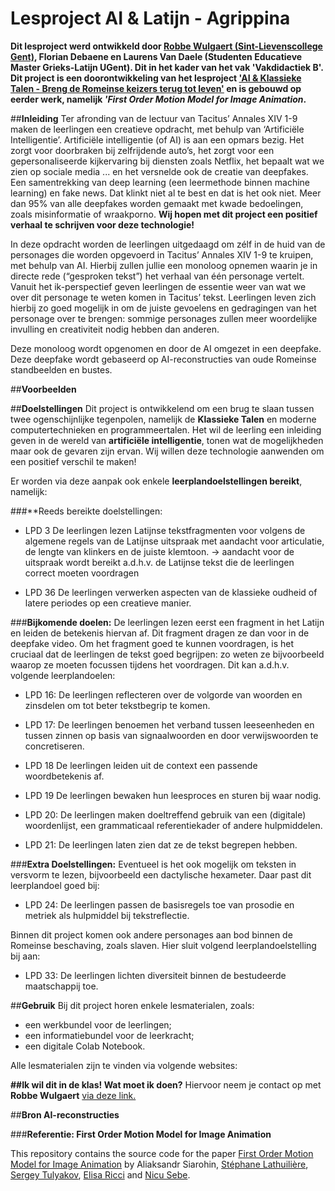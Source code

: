 # **Lesproject AI & Latijn - Agrippina**

**Dit lesproject werd ontwikkeld door [Robbe Wulgaert (Sint-Lievenscollege Gent)](https://robbewulgaert.be), Florian Debaene en Laurens Van Daele (Studenten Educatieve Master Grieks-Latijn UGent). Dit in het kader van het vak 'Vakdidactiek B'. Dit project is een doorontwikkeling van het lesproject ['AI & Klassieke Talen - Breng de Romeinse keizers terug tot leven'](https://www.robbewulgaert.be/onderwijs/ai-klassieke-talen-breng-de-romeinse-keizers-tot-leven) en is gebouwd op eerder werk, namelijk *'First Order Motion Model for Image Animation*.** 

##**Inleiding**
Ter afronding van de lectuur van Tacitus’ Annales XIV 1-9 maken de leerlingen een creatieve opdracht, met behulp van ‘Artificiële Intelligentie’. Artificiële intelligentie (of AI) is aan een opmars bezig. Het zorgt voor doorbraken bij zelfrijdende auto’s, het zorgt voor een gepersonaliseerde kijkervaring bij diensten zoals Netflix, het bepaalt wat we zien op sociale media ... en het versnelde ook de creatie van deepfakes. Een samentrekking van deep learning (een leermethode binnen machine learning) en fake news. Dat klinkt niet al te best en dat is het ook niet. Meer dan 95% van alle deepfakes worden gemaakt met kwade bedoelingen, zoals misinformatie of wraakporno. **Wij hopen met dit project een positief verhaal te schrijven voor deze technologie!**

In deze opdracht worden de leerlingen uitgedaagd om zélf in de huid van de personages die worden opgevoerd in Tacitus’ Annales XIV 1-9 te kruipen, met behulp van AI. Hierbij zullen jullie een monoloog opnemen waarin je in directe rede (“gesproken tekst”) het verhaal van één personage vertelt. Vanuit het ik-perspectief geven leerlingen de essentie weer van wat we over dit personage te weten komen in Tacitus’ tekst. Leerlingen leven zich hierbij zo goed mogelijk in om de juiste gevoelens en gedragingen van het personage over te brengen: sommige personages zullen meer woordelijke invulling en creativiteit nodig hebben dan anderen. 

Deze monoloog wordt opgenomen en door de AI omgezet in een deepfake. Deze deepfake wordt gebaseerd op AI-reconstructies van oude Romeinse standbeelden en bustes. 

##**Voorbeelden**

##**Doelstellingen**
Dit project is ontwikkelend om een brug te slaan tussen twee ogenschijnlijke tegenpolen, namelijk de **Klassieke Talen** en moderne computertechnieken en programmeertalen. Het wil de leerling een inleiding geven in de wereld van **artificiële intelligentie**, tonen wat de mogelijkheden maar ook de gevaren zijn ervan. Wij willen deze technologie aanwenden om een positief verschil te maken! 

Er worden via deze aanpak ook enkele **leerplandoelstellingen bereikt**, namelijk: 

###**Reeds bereikte doelstellingen: 
* LPD 3 De leerlingen lezen Latijnse tekstfragmenten voor volgens de algemene regels van de Latijnse uitspraak met aandacht voor articulatie, de lengte van klinkers en de juiste klemtoon. → aandacht voor de uitspraak wordt bereikt a.d.h.v. de Latijnse tekst die de leerlingen correct moeten voordragen  

* LPD 36 De leerlingen verwerken aspecten van de klassieke oudheid of latere periodes op een creatieve manier. 

###**Bijkomende doelen:**
De leerlingen lezen eerst een fragment in het Latijn en leiden de betekenis hiervan af. Dit fragment dragen ze dan voor in de deepfake video. Om het fragment goed te kunnen voordragen, is het cruciaal dat de leerlingen de tekst goed begrijpen: zo weten ze bijvoorbeeld waarop ze moeten focussen tijdens het voordragen. Dit kan a.d.h.v. volgende leerplandoelen:  


* LPD 16: De leerlingen reflecteren over de volgorde van woorden en zinsdelen om tot beter tekstbegrip te komen. 

* LPD 17: De leerlingen benoemen het verband tussen leeseenheden en tussen zinnen op basis van signaalwoorden en door verwijswoorden te concretiseren. 

* LPD 18 De leerlingen leiden uit de context een passende woordbetekenis af. 

* LPD 19 De leerlingen bewaken hun leesproces en sturen bij waar nodig.  

* LPD 20: De leerlingen maken doeltreffend gebruik van een (digitale) woordenlijst, een grammaticaal referentiekader of andere hulpmiddelen. 

* LPD 21: De leerlingen laten zien dat ze de tekst begrepen hebben.  

###**Extra Doelstellingen:**
Eventueel is het ook mogelijk om teksten in versvorm te lezen, bijvoorbeeld een dactylische hexameter. Daar past dit leerplandoel goed bij:  

* LPD 24: De leerlingen passen de basisregels toe van prosodie en metriek als hulpmiddel bij tekstreflectie. 

Binnen dit project komen ook andere personages aan bod binnen de Romeinse beschaving, zoals slaven. Hier sluit volgend leerplandoelstelling bij aan: 

* LPD 33: De leerlingen lichten diversiteit binnen de bestudeerde maatschappij toe. 

##**Gebruik**
Bij dit project horen enkele lesmaterialen, zoals: 
* een werkbundel voor de leerlingen; 
* een informatiebundel voor de leerkracht; 
* een digitale Colab Notebook. 

Alle lesmaterialen zijn te vinden via volgende websites: 

**##Ik wil dit in de klas! Wat moet ik doen?**
Hiervoor neem je contact op met **Robbe Wulgaert** [via deze link.](https://robbewulgaert.be/contact) 


##**Bron AI-reconstructies** 

###**Referentie: First Order Motion Model for Image Animation**

This repository contains the source code for the paper [First Order Motion Model for Image Animation](https://papers.nips.cc/paper/8935-first-order-motion-model-for-image-animation) by Aliaksandr Siarohin, [Stéphane Lathuilière](http://stelat.eu), [Sergey Tulyakov](http://stulyakov.com), [Elisa Ricci](http://elisaricci.eu/) and [Nicu Sebe](http://disi.unitn.it/~sebe/). 


